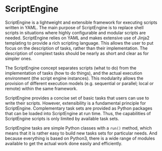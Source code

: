 # ScriptEngine

ScriptEngine is a lightweight and extensible framework for executing scripts
written in YAML. The main purpose of ScriptEngine is to replace shell scripts
in situations where highly configurable and modular scripts are needed.
ScriptEngine relies on YAML and makes extensive use of Jinja2 templating to
provide a rich scripting language. This allows the user to put focus on the
description of tasks, rather than their implementation. The description of
complext tasks should be nearly as short and clear as for simpler ones.

The ScriptEngine concept separates scripts (what to do) from the implementation
of tasks (how to do things), and the actual execution environment (the script
engine instances). This modularity allows the provision of different execution
models (e.g. sequential or parallel; local or remote) within the same
framework.

ScriptEngine provides a concise set of basic tasks that users can use to write
their scripts. However, extensibility is a fundamental principle for
ScriptEngine. Complementary task sets are provided as Python packages that can
be loaded into ScriptEngine at run time. Thus, the capabilities of ScriptEngine
scripts is only limited by available task sets.

ScriptEngine tasks are simple Python classes with a `run()` method, which means
that it is rather easy to build new tasks sets for particular needs. And
because everything is based on Python3, there is a wide range of modules
available to get the actual work done easily and efficiently.
